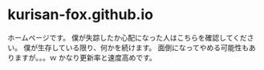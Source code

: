 # kurisan-fox.github.io
ホームページです。
僕が失踪したか心配になった人はこちらを確認してください。
僕が生存している限り、何かを続けます。
面倒になってやめる可能性もありますが。。。ｗ
かなり更新率と速度高めです。
